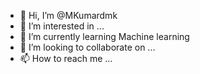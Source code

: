 - 👋 Hi, I’m @MKumardmk
- 👀 I’m interested in ...
- 🌱 I’m currently learning Machine learning 
- 💞️ I’m looking to collaborate on ...
- 📫 How to reach me ...

<!---
MKumardmk/MKumardmk is a ✨ special ✨ repository because its `README.md` (this file) appears on your GitHub profile.
You can click the Preview link to take a look at your changes.
--->
